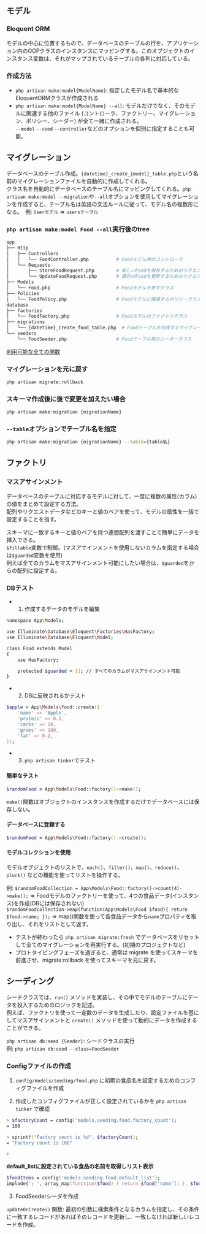 ## モデル

### Eloquent ORM
モデルの中心に位置するもので、データベースのテーブルの行を、アプリケーション内のOOPクラスのインスタンスにマッピングする。このオブジェクトのインスタンス変数は、それがマップされているテーブルの各列に対応している。  

### 作成方法
- `php artisan make:model{ModelName}`: 指定したモデル名で基本的なEloquentORMクラスが作成される
- `php artisan make:model{ModelName} --all`: モデルだけでなく、そのモデルに関連する他のファイル (コントローラ、ファクトリー、マイグレーション、ポリシー、シーダー) が全て一緒に作成される。  
`--model` `--seed` `--controller`などのオプションを個別に指定することも可能。   

## マイグレーション
データベースのテーブル作成。`{datetime}_create_{model}_table.php`という名前のマイグレーションファイルを自動的に作成してくれる。  
クラス名を自動的にデータベースのテーブル名にマッピングしてくれる。`php artisan make:model --migration`や`--all`オプションを使用してマイグレーションを作成すると、テーブル名は英語の文法ルールに従って、モデル名の複数形になる。　例: `Userモデル` => `usersテーブル`   


### `php artisan make:model Food --all`実行後のtree

```zsh
app
├── Http
│   ├── Controllers
│   │   └── FoodController.php          # Foodモデル用のコントローラ
│   └── Requests
│       ├── StoreFoodRequest.php        # 新しいFoodを保存するためのリクエストクラス
│       └── UpdateFoodRequest.php       # 既存のFoodを更新するためのリクエストクラス
├── Models
│   └── Food.php                        # Foodモデルを表すクラス
├── Policies
│   └── FoodPolicy.php                  # Foodモデルに関連するポリシークラス
database
├── factories
│   └── FoodFactory.php                 # Foodモデルのファクトリクラス
├── migrations
│   └── {datetime}_create_food_table.php  # Foodテーブルを作成するマイグレーション
└── seeders
    └── FoodSeeder.php                  # Foodテーブル用のシーダークラス
```

[利用可能な全ての関数](https://laravel.com/docs/master/migrations#columns)  

### マイグレーションを元に戻す

```zsh
php artisan migrate:rollback
```

### スキーマ作成後に後で変更を加えたい場合

```zsh
php artisan make:migration {migrationName}
```

### `--table`オプションでテーブル名を指定

```zsh
php artisan make:migration {migrationName} --table={table名}
```

## ファクトリ

### マスアサインメント
データベースのテーブルに対応するモデルに対して、一度に複数の属性(カラム)の値をまとめて設定する方法。  
配列やリクエストデータなどのキーと値のペアを使って、モデルの属性を一括で設定することを指す。  

スキーマに一致するキーと値のペアを持つ連想配列を渡すことで簡単にデータを挿入できる。  
`$fillable`変数で制御。(マスアサインメントを使用しないカラムを指定する場合は`$guarded`変数を使用)  
例えば全てのカラムをマスアサインメント可能にしたい場合は、`$guarded`をからの配列に設定する。  

### DBテスト

- 1. 作成するデータのモデルを編集

```zsh
namespace App\Models;

use Illuminate\Database\Eloquent\Factories\HasFactory;
use Illuminate\Database\Eloquent\Model;

class Food extends Model
{
    use HasFactory;

    protected $guarded = []; // すべてのカラムがマスアサインメント可能
}
```

- 2. DBに反映されるかテスト

```zsh
$apple = App\Models\Food::create([
    'name' => 'Apple',
    'protein' => 0.3,
    'carbs' => 14,
    'grams' => 100,
    'fat' => 0.2,
]);
```
- 3. `php artisan tinker`でテスト

#### 簡単なテスト

```zsh
$randomFood = App\Models\Food::factory()->make();
```
`make()`関数はオブジェクトのインスタンスを作成するだけでデータベースには保存しない。

#### データベースに登録する

```zsh
$randomFood = App\Models\Food::factory()->create();
```

#### モデルコレクションを使用
モデルオブジェクトのリストで、`each()`、`filter()`、`map()`、`reduce()`、`pluck()` などの機能を使ってリストを操作する。

例: `$randomFoodCollection = App\Models\Food::factory()->count(4)->make();` => Foodモデルのファクトリーを使って、4つの食品データ(インスタンス)を作成(DBには保存されない)  
`$randomFoodCollection->map(function(App\Models\Food $food){ return $food->name; });` => map()関数を使って各食品データから`name`プロパティを取り出し、それをリストとして返す。  

- テストが終わったら `php artisan migrate:fresh` でデータベースをリセットして全てのマイグレーションを再実行する。(初期のプロジェクトなど)
- プロトタイピングフェーズを過ぎると、通常は migrate を使ってスキーマを前進させ、migrate:rollback を使ってスキーマを元に戻す。

## シーディング

シードクラスでは、`run()` メソッドを実装し、その中でモデルのテーブルにデータを投入するためのロジックを記述。  
例えば、ファクトリを使って一定数のデータを生成したり、設定ファイルを基にしてマスアサインメントと `create()` メソッドを使って動的にデータを作成することができる。  

`php artisan db:seed {Seeder}`: シードクラスの実行  
例: `php artisan db:seed --class=FoodSeeder`  


### Configファイルの作成
1. `config/models/seeding/food.php` に初期の食品名を設定するためのコンフィグファイルを作成  


2. 作成したコンフィグファイルが正しく設定されているかを `php artisan tinker` で確認  

```zsh
> $factoryCount = config('models.seeding.food.factory_count');
= 100

> sprintf("Factory count is %d", $factoryCount);
= "Factory count is 100"

>
```

**default_listに設定されている食品の名前を取得しリスト表示**  

```zsh
$foodItems = config('models.seeding.food.default_list');
implode('; ', array_map(function($food) { return $food['name']; }, $foodItems));
```

3. FoodSeederシーダを作成

`updateOrCreate()` 関数: 最初の引数に検索条件となるカラムを指定し、その条件に一致するレコードがあればそのレコードを更新し、一致しなければ新しいレコードを作成。  

